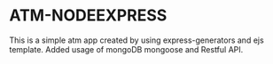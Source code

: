 # ATM-NODEEXPRESS

This is a simple atm app created by using express-generators and ejs template. Added usage of mongoDB mongoose and Restful API.

